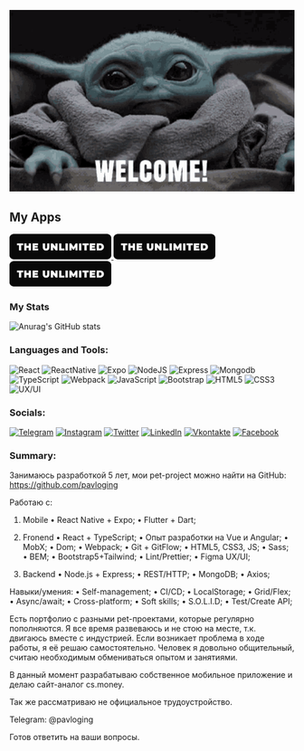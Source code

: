 [![Header](https://github.com/pavloging/pavloging/blob/main/welcome.gif)](https://t.me/pavloging)

## My Apps

<a href="https://cenema.netlify.app/" target="_blank">
  <img src="https://github.com/AlexeyShpavda/alexeyshpavda/blob/master/assets/the_unlimited.png" alt="The Unlimited" width="180"/>
</a>
<a href="https://github.com/pavloging/goals" target="_blank">
  <img src="https://github.com/AlexeyShpavda/alexeyshpavda/blob/master/assets/the_unlimited.png" alt="The Unlimited" width="180"/>
</a>
<a href="https://cenema.netlify.app/" target="_blank">
  <img src="https://github.com/AlexeyShpavda/alexeyshpavda/blob/master/assets/the_unlimited.png" alt="The Unlimited" width="180"/>
</a>

### My Stats

![Anurag's GitHub stats](https://github-readme-stats.vercel.app/api?username=pavloging&show_icons=true&theme=merko&hide=contribs)

### Languages and Tools:


![React](https://img.shields.io/badge/-React-090909?style=for-the-badge&logo=react)
![ReactNative](https://img.shields.io/badge/-Expo-090909?style=for-the-badge&logo=node)
![Expo](https://img.shields.io/badge/-ReactNative-090909?style=for-the-badge&logo=node)
![NodeJS](https://img.shields.io/badge/-NodeJS-090909?style=for-the-badge&logo=node)
![Express](https://img.shields.io/badge/-Express-090909?style=for-the-badge&logo=express)
![Mongodb](https://img.shields.io/badge/-Mongodb-090909?style=for-the-badge&logo=mongodb)
![TypeScript](https://img.shields.io/badge/-TypeScript-090909?style=for-the-badge&logo=typyscript)
![Webpack](https://img.shields.io/badge/-Webpack-090909?style=for-the-badge&logo=webpack)
![JavaScript](https://img.shields.io/badge/-JavaScript-090909?style=for-the-badge&logo=javascript)
![Bootstrap](https://img.shields.io/badge/-Bootstrap-090909?style=for-the-badge&logo=bootstrap)
![HTML5](https://img.shields.io/badge/-HTML5-090909?style=for-the-badge&logo=html)
![CSS3](https://img.shields.io/badge/-CSS3-090909?style=for-the-badge&logo=css)
![UX/UI](https://img.shields.io/badge/-UX/UI-090909?style=for-the-badge&logo=ux)

### Socials:

[![Telegram](https://img.shields.io/badge/-Telegram-090909?style=for-the-badge&logo=telegram&logoColor=27A0D9)](https://t.me/pavloging)
[![Instagram](https://img.shields.io/badge/-Instagram-090909?style=for-the-badge&logo=instagram&logoColor=B4068E)](https://www.instagram.com/pavloging)
[![Twitter](https://img.shields.io/badge/-Twitter-090909?style=for-the-badge&logo=Twitter&logoColor=1C9DEB)](https://twitter.com/pavloging)
[![LinkedIn](https://img.shields.io/badge/-LinkedIn-090909?style=for-the-badge&logo=linkedin&logoColor=007BB6)](https://www.linkedin.com/in/pavloging)
[![Vkontakte](https://img.shields.io/badge/-Vkontakte-090909?style=for-the-badge&logo=Vk&logoColor=4F7DB3)](https://vk.com/pavloging)
[![Facebook](https://img.shields.io/badge/-Facebook-090909?style=for-the-badge&logo=Facebook&logoColor=1195F5)](https://www.facebook.com/pavloging)

### Summary:

Занимаюсь разработкой 5 лет, мои pet-project можно найти на GitHub: 
https://github.com/pavloging 

Работаю с: 
1. Mobile 
•  React Native + Expo; 
•  Flutter + Dart; 

2. Fronend 
•  React + TypeScript;
•  Опыт разработки на Vue и Angular;
•  MobX;
•  Dom;
•  Webpack;
•  Git + GitFlow;
•  HTML5, CSS3, JS;
•  Sass;
•  BEM;
•  Bootstrap5+Tailwind;
•  Lint/Prettier;
•  Figma UX/UI;

3. Backend
•  Node.js + Express;
•  REST/HTTP;
•  MongoDB;
•  Axios;

Навыки/умения:
•  Self-management;
•  CI/CD;
•  LocalStorage;
•  Grid/Flex;
•  Async/await;
•  Cross-platform;
•  Soft skills;
•  S.O.L.I.D;
•  Test/Create API;

Есть портфолио с разными pet-проектами, которые регулярно пополняются. Я все время развеваюсь и не стою на месте, т.к. двигаюсь вместе с индустрией. Если возникает проблема в ходе работы, я её решаю самостоятельно. Человек я довольно общительный, считаю необходимым обмениваться опытом и занятиями.

В данный момент разрабатываю собственное мобильное приложение и делаю сайт-аналог cs.money.

Так же рассматриваю не официальное трудоустройство.

Telegram: @pavloging 

Готов ответить на ваши вопросы.
